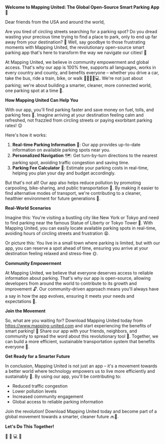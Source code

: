 **Welcome to Mapping United: The Global Open-Source Smart Parking App 🚀**

Dear friends from the USA and around the world,

Are you tired of circling streets searching for a parking spot? Do you dread wasting your precious time trying to find a place to park, only to end up far away from your destination? 🤯 Well, say goodbye to those frustrating moments with Mapping United, the revolutionary open-source smart parking app that's here to transform the way we navigate our cities! 🌆

At Mapping United, we believe in community empowerment and global access. That's why our app is 100% free, supports all languages, works in every country and county, and benefits everyone – whether you drive a car, take the bus, ride a train, bike, or walk 🚴‍♂️🚌🚂💻. We're not just about parking; we're about building a smarter, cleaner, more connected world, one parking spot at a time 💚.

**How Mapping United Can Help You**

With our app, you'll find parking faster and save money on fuel, tolls, and parking fees 🤑. Imagine arriving at your destination feeling calm and refreshed, not frazzled from circling streets or paying exorbitant parking rates! 😌

Here's how it works:

1. **Real-time Parking Information** 📍: Our app provides up-to-date information on available parking spots near you.
2. **Personalized Navigation** 🗺️: Get turn-by-turn directions to the nearest parking spot, avoiding traffic congestion and saving time.
3. **Parking Fee Calculator** 💸: Estimate your parking costs in real-time, helping you plan your day and budget accordingly.

But that's not all! Our app also helps reduce pollution by promoting carpooling, bike-sharing, and public transportation 🌟. By making it easier to find alternative modes of transport, we're contributing to a cleaner, healthier environment for future generations 💚.

**Real-World Scenarios**

Imagine this: You're visiting a bustling city like New York or Tokyo and need to find parking near the famous Statue of Liberty or Tokyo Tower 🗼️. With Mapping United, you can easily locate available parking spots in real-time, avoiding hours of circling streets and frustration 😩.

Or picture this: You live in a small town where parking is limited, but with our app, you can reserve a spot ahead of time, ensuring you arrive at your destination feeling relaxed and stress-free 🌞.

**Community Empowerment**

At Mapping United, we believe that everyone deserves access to reliable information about parking. That's why our app is open-source, allowing developers from around the world to contribute to its growth and improvement 🔓. Our community-driven approach means you'll always have a say in how the app evolves, ensuring it meets your needs and expectations 🤝.

**Join the Movement**

So, what are you waiting for? Download Mapping United today from https://www.mapping-united.com and start experiencing the benefits of smart parking! 📲 Share our app with your friends, neighbors, and community to spread the word about this revolutionary tool 💬. Together, we can build a more efficient, sustainable transportation system that benefits everyone 👫.

**Get Ready for a Smarter Future**

In conclusion, Mapping United is not just an app – it's a movement towards a better world where technology empowers us to live more efficiently and sustainably 🌟. By using our app, you'll be contributing to:

* Reduced traffic congestion
* Lower pollution levels
* Increased community engagement
* Global access to reliable parking information

Join the revolution! Download Mapping United today and become part of a global movement towards a smarter, cleaner future 🔜💚.

**Let's Do This Together!**

🌟 📲 💻 👋